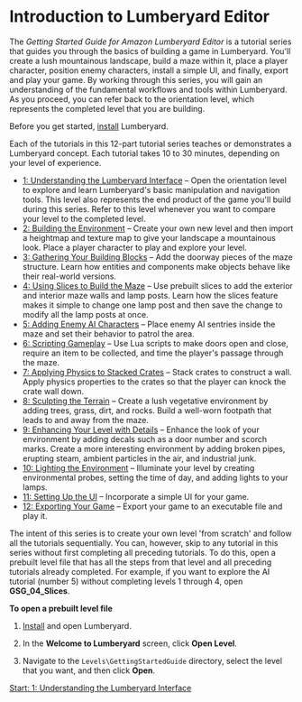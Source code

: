 # Introduction to Lumberyard Editor<a name="intro"></a>

The *Getting Started Guide for Amazon Lumberyard Editor* is a tutorial series that guides you through the basics of building a game in Lumberyard\. You'll create a lush mountainous landscape, build a maze within it, place a player character, position enemy characters, install a simple UI, and finally, export and play your game\. By working through this series, you will gain an understanding of the fundamental workflows and tools within Lumberyard\. As you proceed, you can refer back to the orientation level, which represents the completed level that you are building\.

Before you get started, [install](https://s3.amazonaws.com/gamedev-tutorials/Tutorials/Getting_Started_01_Download-Install-Express_1.10.pdf) Lumberyard\.

Each of the tutorials in this 12\-part tutorial series teaches or demonstrates a Lumberyard concept\. Each tutorial takes 10 to 30 minutes, depending on your level of experience\.
+ [1: Understanding the Lumberyard Interface](understanding.md) – Open the orientation level to explore and learn Lumberyard's basic manipulation and navigation tools\. This level also represents the end product of the game you'll build during this series\. Refer to this level whenever you want to compare your level to the completed level\.
+ [2: Building the Environment](creating-environment.md) – Create your own new level and then import a heightmap and texture map to give your landscape a mountainous look\. Place a player character to play and explore your level\.
+ [3: Gathering Your Building Blocks](gathering-building-blocks.md) – Add the doorway pieces of the maze structure\. Learn how entities and components make objects behave like their real\-world versions\.
+ [4: Using Slices to Build the Maze](using-slices.md) – Use prebuilt slices to add the exterior and interior maze walls and lamp posts\. Learn how the slices feature makes it simple to change one lamp post and then save the change to modify all the lamp posts at once\.
+ [5: Adding Enemy AI Characters](ai.md) – Place enemy AI sentries inside the maze and set their behavior to patrol the area\.
+ [6: Scripting Gameplay](scripting.md) – Use Lua scripts to make doors open and close, require an item to be collected, and time the player's passage through the maze\.
+ [7: Applying Physics to Stacked Crates](physics.md) – Stack crates to construct a wall\. Apply physics properties to the crates so that the player can knock the crate wall down\.
+ [8: Sculpting the Terrain](vegetation.md) – Create a lush vegetative environment by adding trees, grass, dirt, and rocks\. Build a well\-worn footpath that leads to and away from the maze\.
+ [9: Enhancing Your Level with Details](enhancing.md) – Enhance the look of your environment by adding decals such as a door number and scorch marks\. Create a more interesting environment by adding broken pipes, erupting steam, ambient particles in the air, and industrial junk\.
+ [10: Lighting the Environment](lighting.md) – Illuminate your level by creating environmental probes, setting the time of day, and adding lights to your lamps\.
+ [11: Setting Up the UI](ui.md) – Incorporate a simple UI for your game\.
+ [12: Exporting Your Game](exporting.md) – Export your game to an executable file and play it\.

The intent of this series is to create your own level 'from scratch' and follow all the tutorials sequentially\. You can, however, skip to any tutorial in this series without first completing all preceding tutorials\. To do this, open a prebuilt level file that has all the steps from that level and all preceding tutorials already completed\. For example, if you want to explore the AI tutorial \(number 5\) without completing levels 1 through 4, open **GSG\_04\_Slices**\.

**To open a prebuilt level file**

1. [Install](https://s3.amazonaws.com/gamedev-tutorials/Tutorials/Getting_Started_01_Download-Install-Express_1.10.pdf) and open Lumberyard\.

1. In the **Welcome to Lumberyard** screen, click **Open Level**\.

1. Navigate to the `Levels\GettingStartedGuide` directory, select the level that you want, and then click **Open**\.

[Start: 1: Understanding the Lumberyard Interface](understanding.md)
